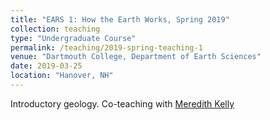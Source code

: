 ```yaml
---
title: "EARS 1: How the Earth Works, Spring 2019"
collection: teaching
type: "Undergraduate Course"
permalink: /teaching/2019-spring-teaching-1
venue: "Dartmouth College, Department of Earth Sciences"
date: 2019-03-25
location: "Hanover, NH"
---
```


Introductory geology. Co-teaching with [Meredith Kelly](https://home.dartmouth.edu/faculty-directory/meredith-kelly)
